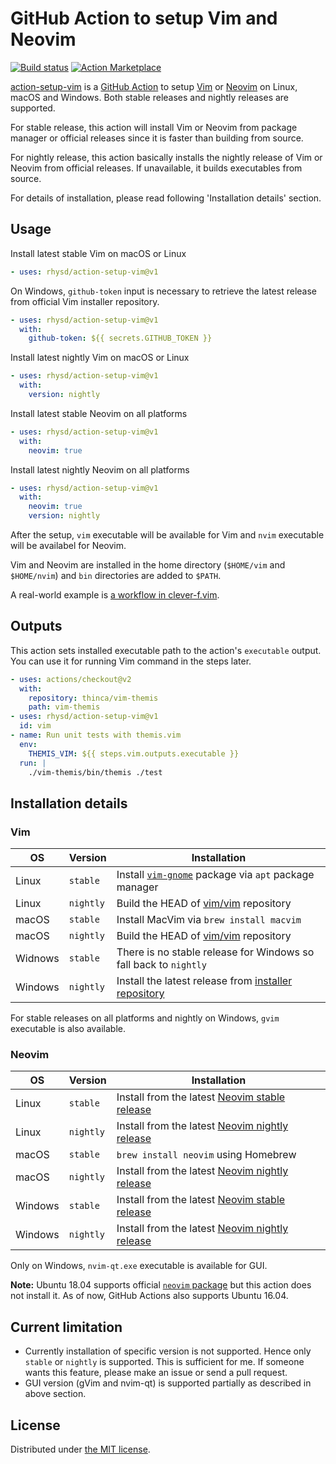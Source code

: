 GitHub Action to setup Vim and Neovim
=====================================
[![Build status][ci-badge]][ci]
[![Action Marketplace][release-badge]][marketplace]

[action-setup-vim][proj] is a [GitHub Action][github-action] to setup [Vim][vim] or [Neovim][neovim]
on Linux, macOS and Windows. Both stable releases and nightly releases are supported.

For stable release, this action will install Vim or Neovim from package manager or official releases
since it is faster than building from source.

For nightly release, this action basically installs the nightly release of Vim or Neovim from
official releases. If unavailable, it builds executables from source.

For details of installation, please read following 'Installation details' section.

## Usage

Install latest stable Vim on macOS or Linux

```yaml
- uses: rhysd/action-setup-vim@v1
```

On Windows, `github-token` input is necessary to retrieve the latest release from official Vim
installer repository.

```yaml
- uses: rhysd/action-setup-vim@v1
  with:
    github-token: ${{ secrets.GITHUB_TOKEN }}
```

Install latest nightly Vim on macOS or Linux

```yaml
- uses: rhysd/action-setup-vim@v1
  with:
    version: nightly
```

Install latest stable Neovim on all platforms

```yaml
- uses: rhysd/action-setup-vim@v1
  with:
    neovim: true
```

Install latest nightly Neovim on all platforms

```yaml
- uses: rhysd/action-setup-vim@v1
  with:
    neovim: true
    version: nightly
```

After the setup, `vim` executable will be available for Vim and `nvim` executable will be availabel
for Neovim.

Vim and Neovim are installed in the home directory (`$HOME/vim` and `$HOME/nvim`) and `bin`
directories are added to `$PATH`.

A real-world example is [a workflow in clever-f.vim][clever-f-workflow].

## Outputs

This action sets installed executable path to the action's `executable` output. You can use it for
running Vim command in the steps later.

```yaml
- uses: actions/checkout@v2
  with:
    repository: thinca/vim-themis
    path: vim-themis
- uses: rhysd/action-setup-vim@v1
  id: vim
- name: Run unit tests with themis.vim
  env:
    THEMIS_VIM: ${{ steps.vim.outputs.executable }}
  run: |
    ./vim-themis/bin/themis ./test
```

## Installation details

### Vim

| OS      | Version   | Installation                                                        |
|---------|-----------|---------------------------------------------------------------------|
| Linux   | `stable`  | Install [`vim-gnome`][ubuntu-vim] package via `apt` package manager |
| Linux   | `nightly` | Build the HEAD of [vim/vim][vim] repository                         |
| macOS   | `stable`  | Install MacVim via `brew install macvim`                            |
| macOS   | `nightly` | Build the HEAD of [vim/vim][vim] repository                         |
| Widnows | `stable`  | There is no stable release for Windows so fall back to `nightly`    |
| Windows | `nightly` | Install the latest release from [installer repository][win-inst]    |

For stable releases on all platforms and nightly on Windows, `gvim` executable is also available.

### Neovim

| OS      | Version   | Installation                                                   |
|---------|-----------|----------------------------------------------------------------|
| Linux   | `stable`  | Install from the latest [Neovim stable release][nvim-stable]   |
| Linux   | `nightly` | Install from the latest [Neovim nightly release][nvim-nightly] |
| macOS   | `stable`  | `brew install neovim` using Homebrew                           |
| macOS   | `nightly` | Install from the latest [Neovim nightly release][nvim-nightly] |
| Windows | `stable`  | Install from the latest [Neovim stable release][nvim-stable]   |
| Windows | `nightly` | Install from the latest [Neovim nightly release][nvim-nightly] |

Only on Windows, `nvim-qt.exe` executable is available for GUI.

**Note:** Ubuntu 18.04 supports official [`neovim` package][ubuntu-nvim] but this action does not
install it. As of now, GitHub Actions also supports Ubuntu 16.04.

## Current limitation

- Currently installation of specific version is not supported. Hence only `stable` or `nightly` is
  supported. This is sufficient for me. If someone wants this feature, please make an issue or send
  a pull request.
- GUI version (gVim and nvim-qt) is supported partially as described in above section.

## License

Distributed under [the MIT license](./LICENSE.txt).

[ci-badge]: https://github.com/rhysd/action-setup-vim/workflows/CI/badge.svg?branch=master&event=push
[ci]: https://github.com/rhysd/action-setup-vim/actions?query=workflow%3ACI+branch%3Amaster
[release-badge]: https://img.shields.io/github/v/release/rhysd/action-setup-vim.svg
[marketplace]: https://github.com/marketplace/actions/setup-vim
[proj]: https://github.com/rhysd/action-setup-vim
[github-action]: https://github.com/features/actions
[vim]: https://github.com/vim/vim
[neovim]: https://github.com/neovim/neovim
[win-inst]: https://github.com/vim/vim-win32-installer
[nvim-stable]: https://github.com/neovim/neovim/releases/tag/stable
[nvim-nightly]: https://github.com/neovim/neovim/releases/tag/nightly
[clever-f-workflow]: https://github.com/rhysd/clever-f.vim/blob/master/.github/workflows/ci.yml
[ubuntu-vim]: https://packages.ubuntu.com/search?keywords=vim-gnome
[ubuntu-nvim]: https://packages.ubuntu.com/search?keywords=neovim
